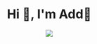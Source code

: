 <h1 align="center">Hi 👋, I'm Add🎈</h1>

<!--
**0118Add/0118Add** is a ✨ _special_ ✨ repository because its `README.md` (this file) appears on your GitHub profile.
Here are some ideas to get you started:
- 🔭 I’m currently working on ...
- 🌱 I’m currently learning ...
- 👯 I’m looking to collaborate on ...
- 🤔 I’m looking for help with ...
- 💬 Ask me about ...
- 📫 How to reach me: ...
- 😄 Pronouns: ...
- ⚡ Fun fact: ...
-->


<div align="center">
<img src=https://github-readme-stats.vercel.app/api?username=0118Add&theme=chartreuse-dark&locale=en&hide_border=true&show_icons=true" >
</div>


